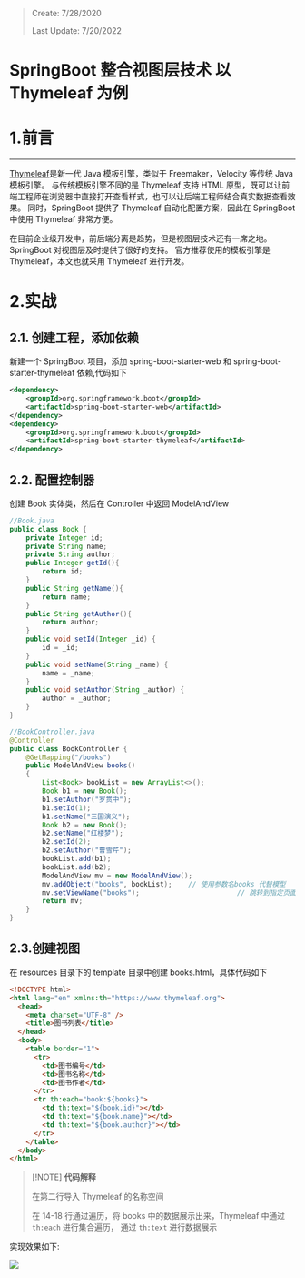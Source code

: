 > Create: 7/28/2020
>
> Last Update: 7/20/2022

# **SpringBoot 整合视图层技术 以 Thymeleaf 为例**

# 1.前言

---

[Thymeleaf](https://www.thymeleaf.org/)是新一代 Java 模板引擎，类似于 Freemaker，Velocity 等传统 Java 模板引擎。 与传统模板引擎不同的是
Thymeleaf 支持 HTML 原型，既可以让前端工程师在浏览器中直接打开查看样式，也可以让后端工程师结合真实数据查看效果。
同时，SpringBoot 提供了 Thymeleaf 自动化配置方案，因此在 SpringBoot 中使用 Thymeleaf 非常方便。

在目前企业级开发中，前后端分离是趋势，但是视图层技术还有一席之地。 SpringBoot 对视图层及时提供了很好的支持。
官方推荐使用的模板引擎是 Thymeleaf，本文也就采用 Thymeleaf 进行开发。

# 2.实战

## 2.1. 创建工程，添加依赖

新建一个 SpringBoot 项目，添加 spring-boot-starter-web 和 spring-boot-starter-thymeleaf 依赖,代码如下

```xml
<dependency>
    <groupId>org.springframework.boot</groupId>
    <artifactId>spring-boot-starter-web</artifactId>
</dependency>
<dependency>
    <groupId>org.springframework.boot</groupId>
    <artifactId>spring-boot-starter-thymeleaf</artifactId>
</dependency>
```

## 2.2. 配置控制器

创建 Book 实体类，然后在 Controller 中返回 ModelAndView

```java
//Book.java
public class Book {
    private Integer id;
    private String name;
    private String author;
    public Integer getId(){
        return id;
    }
    public String getName(){
        return name;
    }
    public String getAuthor(){
        return author;
    }
    public void setId(Integer _id) {
        id = _id;
    }
    public void setName(String _name) {
        name = _name;
    }
    public void setAuthor(String _author) {
        author = _author;
    }
}
```

```java
//BookController.java
@Controller
public class BookController {
    @GetMapping("/books")
    public ModelAndView books()
    {
        List<Book> bookList = new ArrayList<>();
        Book b1 = new Book();
        b1.setAuthor("罗贯中");
        b1.setId(1);
        b1.setName("三国演义");
        Book b2 = new Book();
        b2.setName("红楼梦");
        b2.setId(2);
        b2.setAuthor("曹雪芹");
        bookList.add(b1);
        bookList.add(b2);
        ModelAndView mv = new ModelAndView();
        mv.addObject("books", bookList);    // 使用参数名books 代替模型
        mv.setViewName("books");                        // 跳转到指定页面
        return mv;
    }
}
```

## 2.3.创建视图

在 resources 目录下的 template 目录中创建 books.html，具体代码如下

```html
<!DOCTYPE html>
<html lang="en" xmlns:th="https://www.thymeleaf.org">
  <head>
    <meta charset="UTF-8" />
    <title>图书列表</title>
  </head>
  <body>
    <table border="1">
      <tr>
        <td>图书编号</td>
        <td>图书名称</td>
        <td>图书作者</td>
      </tr>
      <tr th:each="book:${books}">
        <td th:text="${book.id}"></td>
        <td th:text="${book.name}"></td>
        <td th:text="${book.author}"></td>
      </tr>
    </table>
  </body>
</html>
```

> [!NOTE] **代码解释**
>
> 在第二行导入 Thymeleaf 的名称空间
>
> 在 14-18 行通过遍历，将 books 中的数据展示出来，Thymeleaf 中通过 `th:each` 进行集合遍历，
> 通过 `th:text` 进行数据展示

实现效果如下:

![](https://api.zk123.top/link/repo1/img/2020/thymeleaf_1.png)
